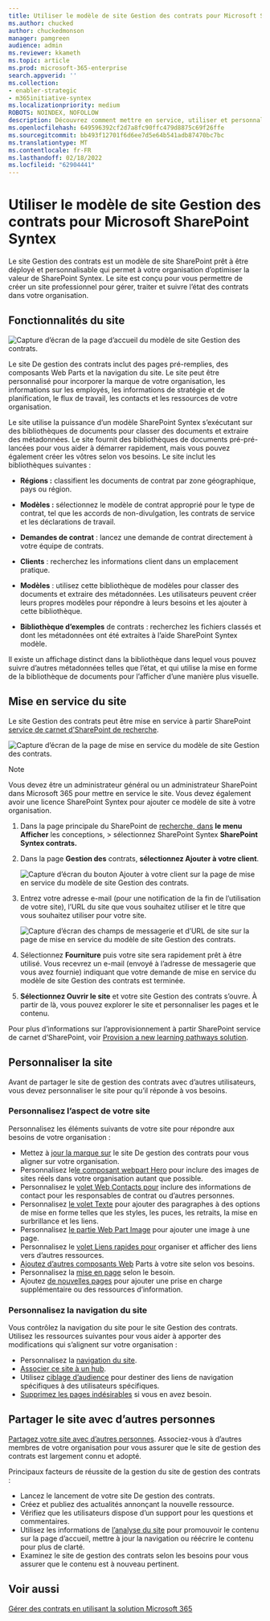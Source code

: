 ```yaml
---
title: Utiliser le modèle de site Gestion des contrats pour Microsoft SharePoint Syntex
ms.author: chucked
author: chuckedmonson
manager: pamgreen
audience: admin
ms.reviewer: kkameth
ms.topic: article
ms.prod: microsoft-365-enterprise
search.appverid: ''
ms.collection:
- enabler-strategic
- m365initiative-syntex
ms.localizationpriority: medium
ROBOTS: NOINDEX, NOFOLLOW
description: Découvrez comment mettre en service, utiliser et personnaliser le modèle de site Gestion des contrats dans Microsoft SharePoint Syntex.
ms.openlocfilehash: 649596392cf2d7a8fc90ffc479d8875c69f26ffe
ms.sourcegitcommit: bb493f12701f6d6ee7d5e64b541adb87470bc7bc
ms.translationtype: MT
ms.contentlocale: fr-FR
ms.lasthandoff: 02/18/2022
ms.locfileid: "62904441"
---
```

# <a name="use-the-contracts-management-site-template-for-microsoft-sharepoint-syntex"></a>Utiliser le modèle de site Gestion des contrats pour Microsoft SharePoint Syntex

Le site Gestion des contrats est un modèle de site SharePoint prêt à être déployé et personnalisable qui permet à votre organisation d’optimiser la valeur de SharePoint Syntex. Le site est conçu pour vous permettre de créer un site professionnel pour gérer, traiter et suivre l’état des contrats dans votre organisation.

## <a name="features-of-the-site"></a>Fonctionnalités du site

![Capture d’écran de la page d’accueil du modèle de site Gestion des contrats.](../media/content-understanding/contracts-management-site-home-page.png)

Le site De gestion des contrats inclut des pages pré-remplies, des composants Web Parts et la navigation du site. Le site peut être personnalisé pour incorporer la marque de votre organisation, les informations sur les employés, les informations de stratégie et de planification, le flux de travail, les contacts et les ressources de votre organisation.

Le site utilise la puissance d’un modèle SharePoint Syntex s’exécutant sur des bibliothèques de documents pour classer des documents et extraire des métadonnées. Le site fournit des bibliothèques de documents pré-pré-lancées pour vous aider à démarrer rapidement, mais vous pouvez également créer les vôtres selon vos besoins. Le site inclut les bibliothèques suivantes :

- **Régions :** classifient les documents de contrat par zone géographique, pays ou région.

- **Modèles :** sélectionnez le modèle de contrat approprié pour le type de contrat, tel que les accords de non-divulgation, les contrats de service et les déclarations de travail.

- **Demandes de contrat** : lancez une demande de contrat directement à votre équipe de contrats.

- **Clients** : recherchez les informations client dans un emplacement pratique.

- **Modèles** : utilisez cette bibliothèque de modèles pour classer des documents et extraire des métadonnées. Les utilisateurs peuvent créer leurs propres modèles pour répondre à leurs besoins et les ajouter à cette bibliothèque.

- **Bibliothèque d’exemples** de contrats : recherchez les fichiers classés et dont les métadonnées ont été extraites à l’aide SharePoint Syntex modèle. 

Il existe un affichage distinct dans la bibliothèque dans lequel vous pouvez suivre d’autres métadonnées telles que l’état, et qui utilise la mise en forme de la bibliothèque de documents pour l’afficher d’une manière plus visuelle.

## <a name="provision-the-site"></a>Mise en service du site

Le site Gestion des contrats peut être mise en service à partir SharePoint [service de carnet d’SharePoint de recherche](https://lookbook.microsoft.com/).

![Capture d’écran de la page de mise en service du modèle de site Gestion des contrats.](../media/content-understanding/contracts-management-site-provisioning-page.png)

> [!NOTE]
> Vous devez être un administrateur général ou un administrateur SharePoint dans Microsoft 365 pour mettre en service le site. Vous devez également avoir une licence SharePoint Syntex pour ajouter ce modèle de site à votre organisation.

1. Dans la page principale du SharePoint de [recherche, dans](https://lookbook.microsoft.com/) **le menu Afficher** les conceptions,  >  sélectionnez SharePoint Syntex **SharePoint Syntex contrats.**

2. Dans la page **Gestion des** contrats, **sélectionnez Ajouter à votre client**.

    ![Capture d’écran du bouton Ajouter à votre client sur la page de mise en service du modèle de site Gestion des contrats.](../media/content-understanding/contracts-management-site-add-to-your-tenant.png)

3. Entrez votre adresse e-mail (pour une notification de la fin de l’utilisation de votre site), l’URL du site que vous souhaitez utiliser et le titre que vous souhaitez utiliser pour votre site. 

    ![Capture d’écran des champs de messagerie et d’URL de site sur la page de mise en service du modèle de site Gestion des contrats.](../media/content-understanding/contracts-management-email-and-site-url.png)

4. Sélectionnez **Fourniture** puis votre site sera rapidement prêt à être utilisé. Vous recevrez un e-mail (envoyé à l’adresse de messagerie que vous avez fournie) indiquant que votre demande de mise en service du modèle de site Gestion des contrats est terminée.

5. **Sélectionnez Ouvrir le site** et votre site Gestion des contrats s’ouvre. À partir de là, vous pouvez explorer le site et personnaliser les pages et le contenu. 

Pour plus d’informations sur l’approvisionnement à partir SharePoint service de carnet d’SharePoint, voir [Provision a new learning pathways solution](/office365/customlearning/custom_provision).

## <a name="customize-the-site"></a>Personnaliser la site

Avant de partager le site de gestion des contrats avec d’autres utilisateurs, vous devez personnaliser le site pour qu’il réponde à vos besoins. 

### <a name="customize-the-look-and-feel-of-your-site"></a>Personnalisez l’aspect de votre site

Personnalisez les éléments suivants de votre site pour répondre aux besoins de votre organisation :

- Mettez à [jour la marque sur](https://support.microsoft.com/office/customize-your-sharepoint-site-320b43e5-b047-4fda-8381-f61e8ac7f59b) le site De gestion des contrats pour vous aligner sur votre organisation.
- Personnalisez le[le composant webpart Hero](https://support.microsoft.com/office/use-the-hero-web-part-d57f449b-19a0-4b0d-8ce3-be5866430645) pour inclure des images de sites réels dans votre organisation autant que possible.
- Personnalisez le [volet Web Contacts pour](https://support.microsoft.com/office/show-people-profiles-on-your-page-with-the-people-web-part-7e52c5f6-2d72-48fa-a9d3-d2750765fa05) inclure des informations de contact pour les responsables de contrat ou d’autres personnes.
- Personnalisez [le volet Texte](https://support.microsoft.com/office/add-text-and-tables-to-your-page-with-the-text-web-part-729c0aa1-bc0d-41e3-9cde-c60533f2c801) pour ajouter des paragraphes à des options de mise en forme telles que les styles, les puces, les retraits, la mise en surbrillance et les liens.
- Personnalisez [le partie Web Part Image](https://support.microsoft.com/office/use-the-image-web-part-a63b335b-ad0a-4954-a65d-33c6af68beb2) pour ajouter une image à une page.
- Personnalisez le [volet Liens rapides pour](https://support.microsoft.com/office/use-the-quick-links-web-part-e1df7561-209d-4362-96d4-469f85ab2a82) organiser et afficher des liens vers d’autres ressources.
- [Ajoutez d’autres composants Web](https://support.microsoft.com/office/using-web-parts-on-sharepoint-pages-336e8e92-3e2d-4298-ae01-d404bbe751e0) Parts à votre site selon vos besoins.
- Personnalisez la [mise en page](https://support.microsoft.com/office/add-sections-and-columns-on-a-sharepoint-modern-page-fc491eb4-f733-4825-8fe2-e1ed80bd0899) selon le besoin.
- Ajoutez [de nouvelles pages](https://support.microsoft.com/office/create-and-use-modern-pages-on-a-sharepoint-site-b3d46deb-27a6-4b1e-87b8-df851e503dec) pour ajouter une prise en charge supplémentaire ou des ressources d’information.

### <a name="customize-the-site-navigation"></a>Personnalisez la navigation du site

Vous contrôlez la navigation du site pour le site Gestion des contrats. Utilisez les ressources suivantes pour vous aider à apporter des modifications qui s’alignent sur votre organisation :

- Personnalisez la [navigation du site](https://support.microsoft.com/office/customize-the-navigation-on-your-sharepoint-site-3cd61ae7-a9ed-4e1e-bf6d-4655f0bf25ca).
- [Associer ce site à un hub](https://support.microsoft.com/office/associate-a-sharepoint-site-with-a-hub-site-ae0009fd-af04-4d3d-917d-88edb43efc05).
- Utilisez [ciblage d’audience](https://support.microsoft.com/office/target-navigation-news-and-files-to-specific-audiences-33d84cb6-14ed-4e53-a426-74c38ea32293) pour destiner des liens de navigation spécifiques à des utilisateurs spécifiques. 
- [Supprimez les pages indésirables](https://support.microsoft.com/office/delete-a-page-from-a-sharepoint-site-1d4197b8-31b6-460d-906b-3fb492a51db1) si vous en avez besoin.

## <a name="share-the-site-with-others"></a>Partager le site avec d’autres personnes

[Partagez votre site avec d’autres personnes](https://support.microsoft.com/office/share-a-site-958771a8-d041-4eb8-b51c-afea2eae3658). Associez-vous à d’autres membres de votre organisation pour vous assurer que le site de gestion des contrats est largement connu et adopté.

Principaux facteurs de réussite de la gestion du site de gestion des contrats :

- Lancez le lancement de votre site De gestion des contrats.
- Créez et publiez des actualités annonçant la nouvelle ressource.
- Vérifiez que les utilisateurs dispose d’un support pour les questions et commentaires.
- Utilisez les informations de [l’analyse du site](https://support.microsoft.com/office/view-usage-data-for-your-sharepoint-site-2fa8ddc2-c4b3-4268-8d26-a772dc55779e) pour promouvoir le contenu sur la page d’accueil, mettre à jour la navigation ou réécrire le contenu pour plus de clarté.
- Examinez le site de gestion des contrats selon les besoins pour vous assurer que le contenu est à nouveau pertinent.

## <a name="see-also"></a>Voir aussi

[Gérer des contrats en utilisant la solution Microsoft 365](solution-manage-contracts-in-microsoft-365.md)
